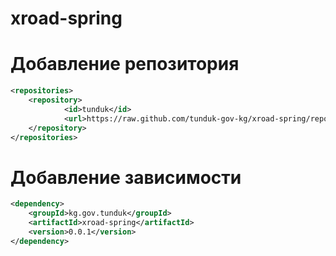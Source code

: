 # xroad-spring

# Добавление репозитория

```xml
<repositories>
	<repository>
            <id>tunduk</id>
            <url>https://raw.github.com/tunduk-gov-kg/xroad-spring/repository</url>
	</repository>
</repositories>
```

# Добавление зависимости

```xml
<dependency>
	<groupId>kg.gov.tunduk</groupId>
	<artifactId>xroad-spring</artifactId>
	<version>0.0.1</version>
</dependency>
```
